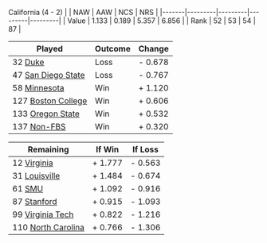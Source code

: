 California (4 - 2)
|       |   NAW   |   AAW   |   NCS   |   NRS   |
|-------|---------|---------|---------|---------|
| Value |   1.133 |   0.189 |   5.357 |   6.856 |
| Rank  |      52 |      53 |      54 |      87 |

| Played                    | Outcome    |  Change  |
|---------------------------|------------|----------|
|  32 [Duke                  ](Duke)| Loss       | -  0.678 |
|  47 [San Diego State       ](SanDiegoState)| Loss       | -  0.767 |
|  58 [Minnesota             ](Minnesota)| Win        | +  1.120 |
| 127 [Boston College        ](BostonCollege)| Win        | +  0.606 |
| 133 [Oregon State          ](OregonState)| Win        | +  0.532 |
| 137 [Non-FBS               ](NonFBS)| Win        | +  0.320 |

| Remaining                 |  If Win  |  If Loss |
|---------------------------|----------|----------|
|  12 [Virginia              ](Virginia)| +  1.777 | -  0.563 |
|  31 [Louisville            ](Louisville)| +  1.484 | -  0.674 |
|  61 [SMU                   ](SMU)| +  1.092 | -  0.916 |
|  87 [Stanford              ](Stanford)| +  0.915 | -  1.093 |
|  99 [Virginia Tech         ](VirginiaTech)| +  0.822 | -  1.216 |
| 110 [North Carolina        ](NorthCarolina)| +  0.766 | -  1.306 |

